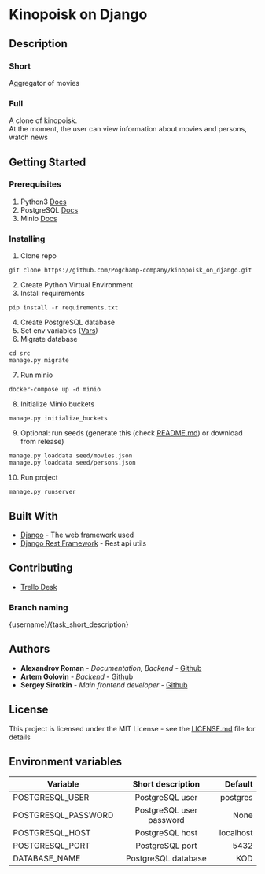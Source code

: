 # Kinopoisk on Django

## Description

### Short
Aggregator of movies

### Full
A clone of kinopoisk. <br>
At the moment, the user can view information about movies and persons, <br>
watch news

## Getting Started

### Prerequisites

1. Python3 [Docs](https://www.python.org)
2. PostgreSQL [Docs](https://www.postgresql.org)
3. Minio [Docs](https://docs.min.io)

### Installing

1. Clone repo 
```shell
git clone https://github.com/Pogchamp-company/kinopoisk_on_django.git
```
2. Create Python Virtual Environment
3. Install requirements
```shell
pip install -r requirements.txt
```
4. Create PostgreSQL database
5. Set env variables ([Vars](#environment-variables))
6. Migrate database
```shell
cd src
manage.py migrate
```
7. Run minio
```shell
docker-compose up -d minio
```   
8. Initialize Minio buckets
```shell
manage.py initialize_buckets
```
9. Optional: run seeds (generate this (check [README.md](https://github.com/Pogchamp-company/kinopoisk_on_django/blob/master/src/parser/README.md)) or download from release)
```shell
manage.py loaddata seed/movies.json
manage.py loaddata seed/persons.json
```   
10. Run project
```shell
manage.py runserver
```


## Built With

* [Django](https://github.com/django/django) - The web framework used
* [Django Rest Framework](https://github.com/encode/django-rest-framework) - Rest api utils

## Contributing

* [Trello Desk](https://trello.com/b/fju3vs7M/kinopoisk-on-django)

### Branch naming

{username}/{task_short_description}


## Authors

* **Alexandrov Roman** - *Documentation, Backend* - [Github](https://github.com/AlexandrovRoman)
* **Artem Golovin** - *Backend* - [Github](https://github.com/RustyGuard)
* **Sergey Sirotkin** - *Main frontend developer* - [Github](https://github.com/najisirotkin)


## License

This project is licensed under the MIT License - see the [LICENSE.md](https://github.com/Pogchamp-company/kinopoisk_on_django/blob/main/LICENSE.md) file for details


## Environment variables

| Variable        | Short description | Default |
| ------------- |:-------------:| -----:|
| POSTGRESQL_USER | PostgreSQL user | postgres |
| POSTGRESQL_PASSWORD | PostgreSQL user password | None |
| POSTGRESQL_HOST | PostgreSQL host | localhost |
| POSTGRESQL_PORT | PostgreSQL port | 5432 |
| DATABASE_NAME | PostgreSQL database | KOD |